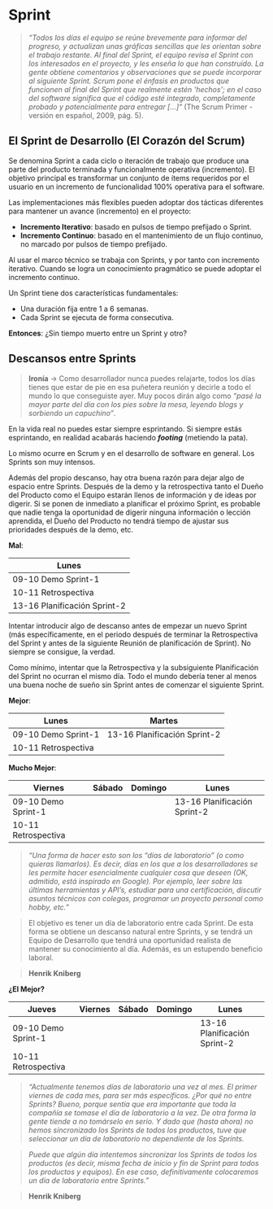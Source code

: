 # Sprint

>_“Todos los días el equipo se reúne brevemente para informar del progreso, y actualizan unas gráficas sencillas que les orientan sobre el trabajo restante. Al final del Sprint, el equipo revisa el Sprint con los interesados en el proyecto, y les enseña lo que han construido. La gente obtiene comentarios y observaciones que se puede incorporar al siguiente Sprint. Scrum pone el énfasis en productos que funcionen al final del Sprint que realmente estén 'hechos'; en el caso del software significa que el código esté integrado, completamente probado y potencialmente para entregar [...]“_ (The Scrum Primer - versión en español, 2009, pág. 5).

## El Sprint de Desarrollo (El Corazón del Scrum)

Se denomina Sprint a cada ciclo o iteración de trabajo que produce una parte del producto terminada y funcionalmente operativa (incremento). El objetivo principal es transformar un conjunto de ítems requeridos por el usuario en un incremento de funcionalidad 100% operativa para el software.

Las implementaciones más flexibles pueden adoptar dos tácticas diferentes para mantener un avance (incremento) en el proyecto:

- **Incremento Iterativo**: basado en pulsos de tiempo prefijado o Sprint.
- **Incremento Continuo**: basado en el mantenimiento de un flujo continuo, no marcado por pulsos de tiempo prefijado.

Al usar el marco técnico se trabaja con Sprints, y por tanto con incremento iterativo. Cuando se logra un conocimiento pragmático se puede adoptar el incremento continuo.

Un Sprint tiene dos características fundamentales:

- Una duración fija entre 1 a 6 semanas.
- Cada Sprint se ejecuta de forma consecutiva.

**Entonces**: ¿Sin tiempo muerto entre un Sprint y otro?

## Descansos entre Sprints

>**Ironía** → Como desarrollador nunca puedes relajarte, todos los días tienes que estar de pie en esa puñetera reunión y decirle a todo el mundo lo que conseguiste ayer. Muy pocos dirán algo como _“pasé la mayor parte del día con los pies sobre la mesa, leyendo blogs y sorbiendo un capuchino”_.

En la vida real no puedes estar siempre esprintando. Si siempre estás esprintando, en realidad acabarás haciendo **_footing_** (metiendo la pata).

Lo mismo ocurre en Scrum y en el desarrollo de software en general. Los Sprints son muy intensos.

Además del propio descanso, hay otra buena razón para dejar algo de espacio entre Sprints. Después de la demo y la retrospectiva tanto el Dueño del Producto como el Equipo estarán llenos de información y de ideas por digerir. Si se ponen de inmediato a planificar el próximo Sprint, es probable que nadie tenga la oportunidad de digerir ninguna información o lección aprendida, el Dueño del Producto no tendrá tiempo de ajustar sus prioridades después de la demo, etc.

**Mal**:

|Lunes|
|-|
|09-10 Demo Sprint-1|
|10-11 Retrospectiva|
|13-16 Planificación Sprint-2|

Intentar introducir algo de descanso antes de empezar un nuevo Sprint (más específicamente, en el periodo después de terminar la Retrospectiva del
Sprint y antes de la siguiente Reunión de planificación de Sprint). No siempre se consigue, la verdad.

Como mínimo, intentar que la Retrospectiva y la subsiguiente Planificación del Sprint no ocurran el mismo día. Todo el mundo debería tener al menos una buena noche de sueño sin Sprint antes de comenzar el siguiente Sprint.

**Mejor**:

|Lunes|Martes|
|-|-|
|09-10 Demo Sprint-1|13-16 Planificación Sprint-2|
|10-11 Retrospectiva||

**Mucho Mejor**:

|Viernes|Sábado|Domingo|Lunes|
|-|-|-|-|
|09-10 Demo Sprint-1|||13-16 Planificación Sprint-2|
|10-11 Retrospectiva||||

>_“Una forma de hacer esto son los “días de laboratorio” (o como quieras llamarlos). Es decir, días en los que a los desarrolladores se les permite
hacer esencialmente cualquier cosa que deseen (OK, admitido, está inspirado en Google). Por ejemplo, leer sobre las últimas herramientas y API’s, estudiar para una certificación, discutir asuntos técnicos con colegas, programar un proyecto personal como hobby, etc.”_

>El objetivo es tener un día de laboratorio entre cada Sprint. De esta forma se obtiene un descanso natural entre Sprints, y se tendrá un Equipo de
Desarrollo que tendrá una oportunidad realista de mantener su conocimiento al día. Además, es un estupendo beneficio laboral.

>**Henrik Kniberg**

**¿El Mejor?**

|Jueves|Viernes|Sábado|Domingo|Lunes|
|-|-|-|-|-|
|09-10 Demo Sprint-1||||13-16 Planificación Sprint-2|
|10-11 Retrospectiva|||||

>_“Actualmente tenemos días de laboratorio una vez al mes. El primer viernes de cada mes, para ser más específicos. ¿Por qué no entre Sprints? Bueno, porque sentía que era importante que toda la compañía se tomase el día de laboratorio a la vez. De otra forma la gente tiende a no tomárselo en serio. Y dado que (hasta ahora) no hemos sincronizado los Sprints de todos los productos, tuve que seleccionar un día de laboratorio no dependiente de los Sprints._

>_Puede que algún día intentemos sincronizar los Sprints de todos los productos (es decir, misma fecha de inicio y fin de Sprint para todos los
productos y equipos). En ese caso, definitivamente colocaremos un día de laboratorio entre Sprints.”_

>**Henrik Kniberg**

